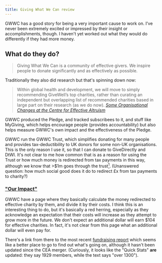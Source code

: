 ```yaml
---
title: Giving What We Can review
---
```

GWWC has a good story for being a very important cause to work on. I've 
never been extremely excited or impressed by their insight or 
accomplishments, though. I haven't yet worked out what they would do 
differently if they had more money.

## What do they do?

> Giving What We Can is a community of effective givers. We inspire 
> people to donate significantly and as effectively as possible.

Traditionally they also did research but that's spinning down now:

> Within global health and development, we will move to simply 
> recommending GiveWell’s top charities, rather than curating an 
> independent but overlapping list of recommended charities based in 
> large part on their research (as we do now).
> [*Some Organisational Changes at the Centre for Effective Altruism*](http://effective-altruism.com/ea/zn/some_organisational_changes_at_the_centre_for/)

GWWC produced the Pledge, and tracked subscribees to it, and stuff like 
MyGiving, which helps encourage people (provides accountability) but 
also helps measure GWWC's own impact and the effectiveness of the 
Pledge.

GWWC run the GWWC Trust, which simplifies donating for many people and 
provides tax-deductibility to UK donors for some non-UK organisations. 
This is the only reason I use it, so that I can donate to GiveDirectly 
and DtWI. It's not clear to me how common that is as a reason for using 
the Trust or how much money is redirected from tax payments in this way, 
although we know that &gt;$1m goes through the 
trust[<sup>1</sup>](https://www.givingwhatwecan.org/fundraising/#what-we-do-trust). 
(Unanswered question: how much social good does it do to redirect £x 
from tax payments to charity?)

### ["Our Impact"](https://www.givingwhatwecan.org/impact/)

GWWC have a page where they basically calculate the money redirected to 
effective charity by them, and divide it by their costs. I think this is 
an interesting thing to do, but it's basically a red herring, especially 
as they acknowledge an expectation that their costs will increase as 
they attempt to grow more in the future. We don't expect an additional 
dollar will earn $104 for effective charities. In fact, it's not clear 
from this page what an additional dollar will even pay for.

There's a link from there to the most recent [fundraising 
report](https://www.givingwhatwecan.org/fundraising) which seems like a 
better place to go to find out what's going on, although it hasn't been 
updated since the CEA merger. (Curiously, it looks like the "Quick 
Stats" **are** updated: they say 1929 members, while the text says "over 
1300").

